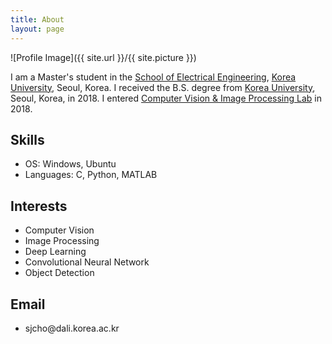 ```yaml
---
title: About
layout: page
---
```

![Profile Image]({{ site.url }}/{{ site.picture }})

<p>I am a Master's student in the <a href="https://ee.korea.ac.kr/">School of Electrical Engineering</a>, <a href="http://korea.ac.kr/">Korea University</a>, Seoul, Korea.
I received the B.S. degree from <a href="http://korea.ac.kr/">Korea University</a>, Seoul, Korea, in 2018.
I entered <a href="https://dali.korea.ac.kr/">Computer Vision & Image Processing Lab</a>  in 2018.
</p>

<h2>Skills</h2>

<ul class="skill-list">
<li>OS: Windows, Ubuntu</li>
<li>Languages: C, Python, MATLAB</li>
</ul>

<h2>Interests</h2>

<ul>
	<li>Computer Vision</li>
        <li>Image Processing</li>
	<li>Deep Learning</li>
	<li>Convolutional Neural Network</li>
        <li>Object Detection</li>
</ul>

<h2>Email</h2>

<ul>
        <li>sjcho@dali.korea.ac.kr</li>
</ul>

